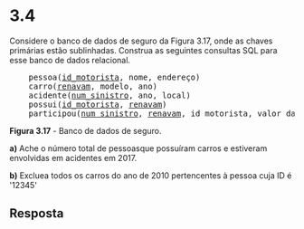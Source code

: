 # 3.4

Considere o banco de dados de seguro da Figura 3.17, onde as chaves primárias estão sublinhadas. Construa as seguintes consultas SQL para esse banco de dados relacional.

<pre>
    pessoa(<u>id_motorista</u>, nome, endereço)
    carro(<u>renavam</u>, modelo, ano)
    acidente(<u>num_sinistro</u>, ano, local)
    possui(<u>id_motorista</u>, <u>renavam</u>)
    participou(<u>num_sinistro</u>, <u>renavam</u>, id_motorista, valor_dano)
</pre>

**Figura 3.17** - Banco de dados de seguro.

**a)** Ache o número total de pessoasque possuíram carros e estiveram envolvidas em acidentes em 2017.

**b)** Excluea todos os carros do ano de 2010 pertencentes à pessoa cuja ID é '12345'

## Resposta

